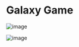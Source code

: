 # Galaxy Game
![image](https://user-images.githubusercontent.com/35699823/141855267-b354dc6d-c470-4977-a7c4-a2a7b0debeb2.png)

![image](https://user-images.githubusercontent.com/35699823/141854613-bb32c427-0d45-42f6-abc8-d69c348da554.png) 


